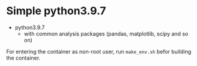 # Simple python3.9.7

- python3.9.7
  - with common analysis packages (pandas, matplotlib, scipy and so on)

For entering the container as non-root user, run `make_env.sh` befor building the container.
